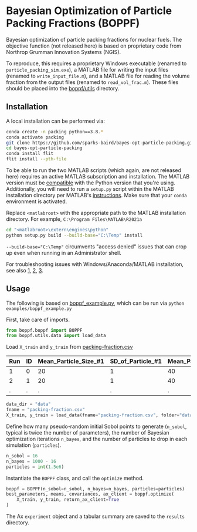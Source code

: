 # Bayesian Optimization of Particle Packing Fractions (BOPPF)

Bayesian optimization of particle packing fractions for nuclear fuels. The objective function (not released here) is based on proprietary code from Northrop Grumman Innovation Systems (NGIS).

To reproduce, this requires a proprietary Windows executable (renamed to
`particle_packing_sim.exe`), a MATLAB file
for writing the input files (renamed to `write_input_file.m`), and a MATLAB file for reading the volume fraction from
the output files (renamed to `read_vol_frac.m`). These files should be placed into the [boppf/utils](boppf/utils) directory.

## Installation

A local installation can be performed via:
```bash
conda create -n packing python==3.8.*
conda activate packing
git clone https://github.com/sparks-baird/bayes-opt-particle-packing.git
cd bayes-opt-particle-packing
conda install flit
flit install --pth-file
```

To be able to run the two MATLAB scripts (which again, are not released here) requires an active MATLAB subscription and installation. The MATLAB version must be [compatible](https://www.mathworks.com/content/dam/mathworks/mathworks-dot-com/support/sysreq/files/python-compatibility.pdf) with the Python version that you're using. Additionally, you will need to run a `setup.py` script within the MATLAB installation directory per MATLAB's [instructions](https://www.mathworks.com/help/matlab/matlab_external/install-matlab-engine-api-for-python-in-nondefault-locations.html). Make sure that your `conda` environment is activated.

Replace `<matlabroot>` with the appropriate path to the MATLAB installation directory. For example, `C:\Program Files\MATLAB\R2021a`
```bash
cd "<matlabroot>\extern\engines\python"
python setup.py build --build-base="C:\Temp" install
```
`--build-base="C:\Temp"` circumvents "access denied" issues that can crop up even when running in an Administrator shell.

For troubleshooting issues with Windows/Anaconda/MATLAB installation, see also [1](https://www.mathworks.com/matlabcentral/answers/346068-how-do-i-properly-install-matlab-engine-using-the-anaconda-package-manager-for-python), [2](https://stackoverflow.com/questions/33357739/problems-installing-matlab-engine-for-python-with-anaconda), [3](https://stackoverflow.com/questions/50488997/anaconda-python-modulenotfounderror-no-module-named-matlab).

## Usage
The following is based on [boppf_example.py](examples/boppf_example.py), which can be run via `python examples/boppf_example.py`

First, take care of imports.
```python
from boppf.boppf import BOPPF
from boppf.utils.data import load_data
```
Load `X_train` and `y_train` from [packing-fraction.csv](data/packing-fraction.csv)

| Run 	| ID 	| Mean_Particle_Size_#1 	| SD_of_Particle_#1 	| Mean_Particle_Size_#2 	| SD_of_Particle_#2 	| Mean_Particle_Size_#3 	| SD_of_Particle_#3 	| Particle_#1_Mass_Fraction 	| Particle_#2_Mass_Fraction 	| Particle_#3_Mass_Fraction 	| Packing_Fraction 	|
|-----	|----	|-----------------------	|-------------------	|-----------------------	|-------------------	|-----------------------	|-------------------	|---------------------------	|---------------------------	|---------------------------	|------------------	|
| 1   	| 0  	| 20                    	| 1                 	| 40                    	| 2.8284            	| 60                    	| 5.1962            	| 0.2239                    	| 0.597                     	| 0.1791                    	| 0.74             	|
| 2   	| 1  	| 20                    	| 1                 	| 40                    	| 2.8284            	| 60                    	| 779.4229          	| 0.2239                    	| 0.597                     	| 0.1791                    	| 0.737            	|
| .   	| .  	| .                     	| .                 	| .                     	| .                 	| .                     	| .                 	| .                         	| .                         	| .                         	| .                	|

```python
data_dir = "data"
fname = "packing-fraction.csv"
X_train, y_train = load_data(fname="packing-fraction.csv", folder="data")
```

Define how many pseudo-random initial Sobol points to generate (`n_sobol`, typical is twice the number of parameters), the number of Bayesian optimization iterations `n_bayes`, and the number of particles to drop in each simulation (`particles`).
```python
n_sobol = 16
n_bayes = 1000 - 16
particles = int(1.5e6)
```

Instantiate the `BOPPF` class, and call the `optimize` method.
```python
boppf = BOPPF(n_sobol=n_sobol, n_bayes=n_bayes, particles=particles)
best_parameters, means, covariances, ax_client = boppf.optimize(
    X_train, y_train, return_ax_client=True
)
```

The Ax `experiment` object and a tabular summary are saved to the `results` directory.
